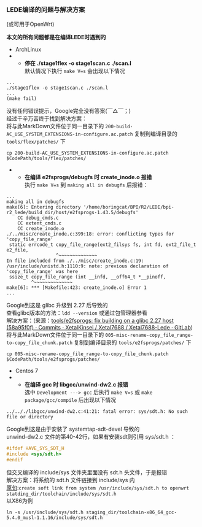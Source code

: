 ### LEDE编译的问题与解决方案
(或可用于OpenWrt)  

**本文的所有问题都是在编译LEDE时遇到的**  
+ ArchLinux
+ + **停在 ./stage1flex -o stage1scan.c ./scan.l**  
默认情况下执行 `make V=s` 会出现以下情况
```
...  
./stage1flex -o stage1scan.c ./scan.l  
...  
(make fail)
```
没有任何错误提示，Google完全没有答案(￣△￣；)  
经过千辛万苦终于找到解决方案：  
将与此MarkDown文件位于同一目录下的 `200-build-AC_USE_SYSTEM_EXTENSIONS-in-configure.ac.patch` 复制到编译目录的 `tools/flex/patches/` 下  
``` shell
cp 200-build-AC_USE_SYSTEM_EXTENSIONS-in-configure.ac.patch $CodePath/tools/flex/patches/
```

+ + **在编译 e2fsprogs/debugfs 时 create_inode.o 报错**  
执行 `make V=s` 到 `making all in debugfs` 后报错：
```
...  
making all in debugfs
make[6]: Entering directory '/home/boringcat/BPI/R2/LEDE/bpi-r2_lede/build_dir/host/e2fsprogs-1.43.5/debugfs'
	CC debug_cmds.c
	CC extent_cmds.c
	CC create_inode.o
./../misc/create_inode.c:399:18: error: conflicting types for 'copy_file_range'
 static errcode_t copy_file_range(ext2_filsys fs, int fd, ext2_file_t e2_file,
                  ^~~~~~~~~~~~~~~
In file included from ./../misc/create_inode.c:19:
/usr/include/unistd.h:1110:9: note: previous declaration of 'copy_file_range' was here
 ssize_t copy_file_range (int __infd, __off64_t *__pinoff,
         ^~~~~~~~~~~~~~~
make[6]: *** [Makefile:423: create_inode.o] Error 1
...
```
Google到这是 glibc 升级到 2.27 后导致的  
查看glibc版本的方法：`ldd --version` 或通过包管理器参看  
解决方案：(来源：[tools/e2fsprogs: fix building on a glibc 2.27 host (58a95f0f) · Commits · XetalKinsei / Xetal7688 / Xetal7688-Lede · GitLab](http://xetal.ddns.net:81/Kinsei/Xetal7688/Xetal7688-Lede/commit/58a95f0f8ff768b43d68eed2b6a786e0f40f723b))  
将与此MarkDown文件位于同一目录下的 `005-misc-rename-copy_file_range-to-copy_file_chunk.patch` 复制到编译目录的 `tools/e2fsprogs/patches/` 下  
``` shell
cp 005-misc-rename-copy_file_range-to-copy_file_chunk.patch $CodePath/tools/e2fsprogs/patches/
```  

+ Centos 7
+ + **在编译 gcc 时 libgcc/unwind-dw2.c 报错**  
选中 `Development ---> gcc` 后执行 `make V=s` 或 `make package/gcc/compile` 后出现以下情况
``` shell
../.././libgcc/unwind-dw2.c:41:21: fatal error: sys/sdt.h: No such file or directory
```
Google到这是由于安装了 systemtap-sdt-devel 导致的  
unwind-dw2.c 文件的第40-42行，如果有安装sdt则引用 sys/sdt.h ：
``` C
#ifdef HAVE_SYS_SDT_H
#include <sys/sdt.h>
#endif
```
但交叉编译的 include/sys 文件夹里面没有 sdt.h 头文件，于是报错  
解决方案：将系统的 sdt.h 文件链接到 include/sys 内  
[原句](https://github.com/openwrt/packages/issues/296#issuecomment-371704322):`create soft link from system /usr/include/sys/sdt.h to openwrt statding_dir/toolchain/include/sys/sdt.h`  
以X86为例  
``` shell
ln -s /usr/include/sys/sdt.h staging_dir/toolchain-x86_64_gcc-5.4.0_musl-1.1.16/include/sys/sdt.h

```

